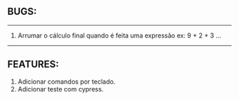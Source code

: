 ## BUGS:
___ 

1. Arrumar o cálculo final quando é feita uma expressão ex: 9 + 2 + 3 ...

___

## FEATURES:

1. Adicionar comandos por teclado.
2. Adicionar teste com cypress.
